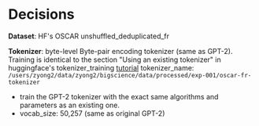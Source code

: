 # Decisions

**Dataset**: HF's OSCAR unshuffled_deduplicated_fr 

**Tokenizer**: byte-level Byte-pair encoding tokenizer (same as GPT-2). Training is identical to the section "Using an existing tokenizer" in huggingface's tokenizer_training [tutorial](https://github.com/huggingface/notebooks/blob/master/examples/tokenizer_training.ipynb)
tokenizer_name: `/users/zyong2/data/zyong2/bigscience/data/processed/exp-001/oscar-fr-tokenizer`
- train the GPT-2 tokenizer with the exact same algorithms and parameters as an existing one.
- vocab_size: 50,257 (same as original GPT-2)


 
